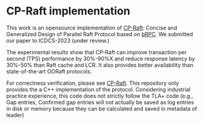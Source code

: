 # CP-Raft implementation

This work is an opensource implementation of [CP-Raft](https://github.com/Magnomic/CP-Raft): Concise and Generalized Design of Parallel Raft Protocol based on [bRPC](https://github.com/apache/incubator-brpc). We submitted our paper to ICDCS-2023 (under review.)

The experimental results show that CP-Raft can improve transaction per second (TPS) performance by 30\%-90\%X and reduce response latency by 30\%-50\% than Raft cache and LCR. It also provides better availability than state-of-the-art OORaft protocols.

For correctness verification, please see [CP-Raft](https://github.com/Magnomic/CP-Raft). This repository only provides the a C++ implementation of the protocol. Considering industrial practice experience, this code does not strictly follow the TLA+ code (e.g., Gap entries, Confirmed gap entries will not actually be saved as log entries in disk or memory because they can be calculated and saved in metadata of leader)
